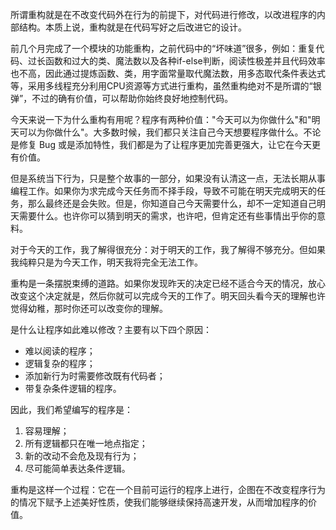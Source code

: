所谓重构就是在不改变代码外在行为的前提下，对代码进行修改，以改进程序的内部结构。本质上说，重构就是在代码写好之后改进它的设计。

前几个月完成了一个模块的功能重构，之前代码中的“坏味道”很多，例如：重复代码、过长函数和过大的类、魔法数以及各种if-else判断，阅读性极差并且代码效率也不高，因此通过提炼函数、类，用字面常量取代魔法数，用多态取代条件表达式等，采用多线程充分利用CPU资源等方式进行重构，虽然重构绝对不是所谓的“银弹”，不过的确有价值，可以帮助你始终良好地控制代码。

今天来说一下为什么重构有用呢？程序有两种价值："今天可以为你做什么"和"明天可以为你做什么"。大多数时候，我们都只关注自己今天想要程序做什么。不论是修复 Bug 或是添加特性，我们都是为了让程序更加完善更强大，让它在今天更有价值。

但是系统当下行为，只是整个故事的一部分，如果没有认清这一点，无法长期从事编程工作。如果你为求完成今天任务而不择手段，导致不可能在明天完成明天的任务，那么最终还是会失败。但是，你知道自己今天需要什么，却不一定知道自己明天需要什么。也许你可以猜到明天的需求，也许吧，但肯定还有些事情出乎你的意料。

对于今天的工作，我了解得很充分：对于明天的工作，我了解得不够充分。但如果我纯粹只是为今天工作，明天我将完全无法工作。

重构是一条摆脱束缚的道路。如果你发现昨天的决定已经不适合今天的情况，放心改变这个决定就是，然后你就可以完成今天的工作了。明天回头看今天的理解也许觉得幼稚，那时你还可以改变你的理解。

是什么让程序如此难以修改？主要有以下四个原因：
- 难以阅读的程序；
- 逻辑复杂的程序；
- 添加新行为时需要修改既有代码者；
- 带复杂条件逻辑的程序。

因此，我们希望编写的程序是：
1. 容易理解；
2. 所有逻辑都只在唯一地点指定；
3. 新的改动不会危及现有行为；
4. 尽可能简单表达条件逻辑。

重构是这样一个过程：它在一个目前可运行的程序上进行，企图在不改变程序行为的情况下赋予上述美好性质，使我们能够继续保持高速开发，从而增加程序的价值。